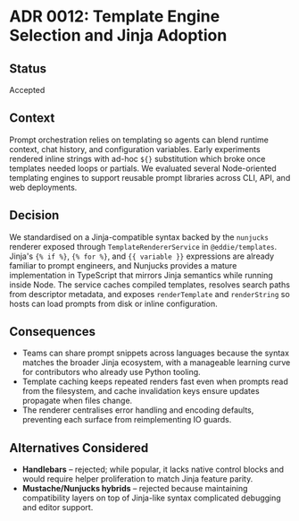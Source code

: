 # ADR 0012: Template Engine Selection and Jinja Adoption

## Status

Accepted

## Context

Prompt orchestration relies on templating so agents can blend runtime context, chat history, and configuration variables. Early experiments rendered inline strings with ad-hoc `${}` substitution which broke once templates needed loops or partials. We evaluated several Node-oriented templating engines to support reusable prompt libraries across CLI, API, and web deployments.

## Decision

We standardised on a Jinja-compatible syntax backed by the `nunjucks` renderer exposed through `TemplateRendererService` in `@eddie/templates`. Jinja's `{% if %}`, `{% for %}`, and `{{ variable }}` expressions are already familiar to prompt engineers, and Nunjucks provides a mature implementation in TypeScript that mirrors Jinja semantics while running inside Node. The service caches compiled templates, resolves search paths from descriptor metadata, and exposes `renderTemplate` and `renderString` so hosts can load prompts from disk or inline configuration.

## Consequences

- Teams can share prompt snippets across languages because the syntax matches the broader Jinja ecosystem, with a manageable learning curve for contributors who already use Python tooling.
- Template caching keeps repeated renders fast even when prompts read from the filesystem, and cache invalidation keys ensure updates propagate when files change.
- The renderer centralises error handling and encoding defaults, preventing each surface from reimplementing IO guards.

## Alternatives Considered

- **Handlebars** – rejected; while popular, it lacks native control blocks and would require helper proliferation to match Jinja feature parity.
- **Mustache/Nunjucks hybrids** – rejected because maintaining compatibility layers on top of Jinja-like syntax complicated debugging and editor support.
